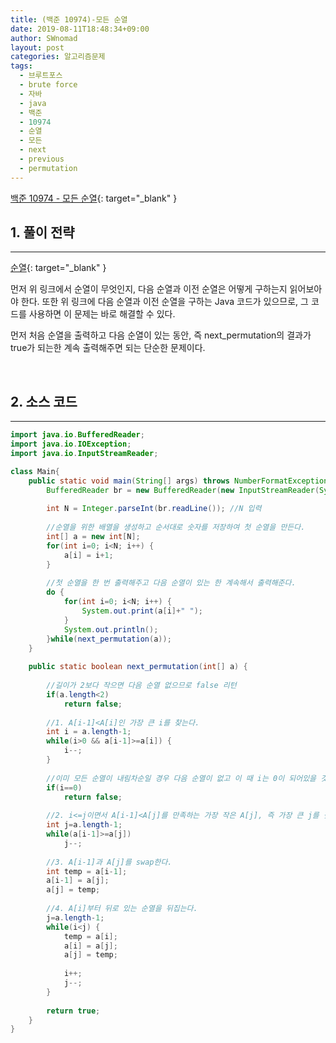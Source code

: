 ```yaml
---
title: (백준 10974)-모든 순열
date: 2019-08-11T18:48:34+09:00
author: SWnomad
layout: post
categories: 알고리즘문제
tags:
  - 브루트포스
  - brute force
  - 자바
  - java
  - 백준
  - 10974
  - 순열
  - 모든
  - next
  - previous
  - permutation
---
```


[백준 10974 - 모든 순열](https://www.acmicpc.net/problem/10974){: target="_blank" }

## 1. 풀이 전략
* * *

[순열](https://swnomad.github.io/2019/08/11/permutation/){: target="_blank" }

먼저 위 링크에서 순열이 무엇인지, 다음 순열과 이전 순열은 어떻게 구하는지 읽어보아야 한다. 또한 위 링크에 다음 순열과 이전 순열을 구하는 Java 코드가 있으므로, 그 코드를 사용하면 이 문제는 바로 해결할 수 있다.

먼저 처음 순열을 출력하고 다음 순열이 있는 동안, 즉 next_permutation의 결과가 true가 되는한 계속 출력해주면 되는 단순한 문제이다.

<br>

## 2. 소스 코드
* * *

~~~ java
import java.io.BufferedReader;
import java.io.IOException;
import java.io.InputStreamReader;

class Main{
	public static void main(String[] args) throws NumberFormatException, IOException {
		BufferedReader br = new BufferedReader(new InputStreamReader(System.in));
		
		int N = Integer.parseInt(br.readLine()); //N 입력
		
		//순열을 위한 배열을 생성하고 순서대로 숫자를 저장하여 첫 순열을 만든다.
		int[] a = new int[N];
		for(int i=0; i<N; i++) {
			a[i] = i+1;
		}
		
		//첫 순열을 한 번 출력해주고 다음 순열이 있는 한 계속해서 출력해준다.
		do {
			for(int i=0; i<N; i++) {
				System.out.print(a[i]+" ");
			}
			System.out.println();
		}while(next_permutation(a));
	}
	
	public static boolean next_permutation(int[] a) {
		
		//길이가 2보다 작으면 다음 순열 없으므로 false 리턴
		if(a.length<2)
			return false;
		
		//1. A[i-1]<A[i]인 가장 큰 i를 찾는다.
		int i = a.length-1;
		while(i>0 && a[i-1]>=a[i]) {
			i--;
		}
		
		//이미 모든 순열이 내림차순일 경우 다음 순열이 없고 이 때 i는 0이 되어있을 것이므로 false 반환
		if(i==0)
			return false;
		
		//2. i<=j이면서 A[i-1]<A[j]를 만족하는 가장 작은 A[j], 즉 가장 큰 j를 찾는다.
		int j=a.length-1;
		while(a[i-1]>=a[j])
			j--;
		
		//3. A[i-1]과 A[j]를 swap한다.
		int temp = a[i-1];
		a[i-1] = a[j];
		a[j] = temp;
		
		//4. A[i]부터 뒤로 있는 순열을 뒤집는다.
		j=a.length-1;
		while(i<j) {
			temp = a[i];
			a[i] = a[j];
			a[j] = temp;
			
			i++;
			j--;
		}
		
		return true;
	}
}
~~~
